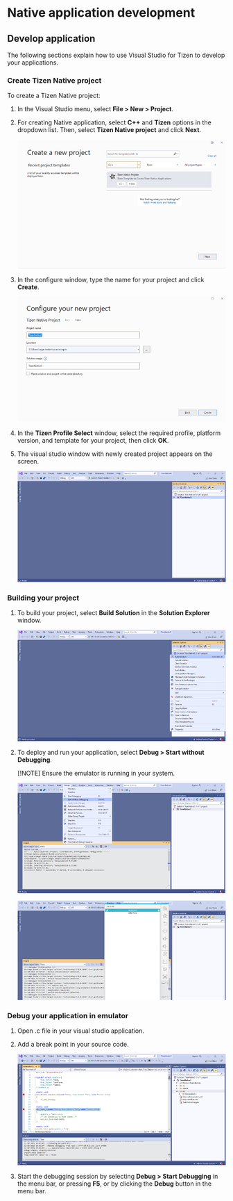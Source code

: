 # Native application development


## Develop application

The following sections explain how to use Visual Studio for Tizen to develop your applications.


### Create Tizen Native project

To create a Tizen Native project:

1. In the Visual Studio menu, select **File &gt; New &gt; Project**.

2. For creating Native application, select **C++** and **Tizen** options in the dropdown list. Then, select **Tizen Native project** and click **Next**.

    ![Create Tizen project](media/native_create_project.PNG)

3. In the configure window, type the name for your project and click **Create**.

    ![Configure project](media/native_configure_project.PNG)

4. In the **Tizen Profile Select** window, select the required profile, platform version, and template for your project, then click **OK**.

5. The visual studio window with newly created project appears on the screen.

    ![Visual Studio screen](media/native_vs_screen.PNG)


### Building your project

1. To build your project, select **Build Solution** in the **Solution Explorer** window.

    ![Build project](media/native_build_project.PNG)

2. To deploy and run your application, select **Debug &gt; Start without Debugging**.
    
    [!NOTE] Ensure the emulator is running in your system.

    ![Run application](media/native_run_application1.PNG)

    ![Application](media/native_run_application2.PNG)


### Debug your application in emulator

1. Open .c file in your visual studio application.

2.	Add a break point in your source code.

    ![Add break point](media/native_debug_application.PNG)

3.	Start the debugging session by selecting **Debug &gt; Start Debugging** in the menu bar, or pressing **F5**, or by clicking the **Debug** button in the menu bar.
    
